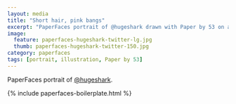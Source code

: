 ```yaml
---
layout: media
title: "Short hair, pink bangs"
excerpt: "PaperFaces portrait of @hugeshark drawn with Paper by 53 on an iPad."
image: 
  feature: paperfaces-hugeshark-twitter-lg.jpg
  thumb: paperfaces-hugeshark-twitter-150.jpg
category: paperfaces
tags: [portrait, illustration, Paper by 53]
---
```


PaperFaces portrait of [@hugeshark](http://twitter.com/hugeshark).

{% include paperfaces-boilerplate.html %}